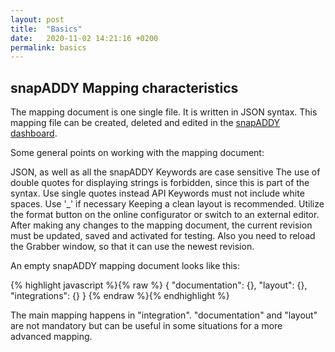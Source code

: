 ```yaml
---
layout: post
title:  "Basics"
date:   2020-11-02 14:21:16 +0200
permalink: basics
---
```


## snapADDY Mapping characteristics

The mapping document is one single file. It is written in JSON syntax. 
This mapping file can be created, deleted and edited in the [snapADDY dashboard](https://mapping.snapaddy.com/mapping-samples).

Some general points on working with the mapping document:
	
JSON, as well as all the snapADDY Keywords are case sensitive
The use of double quotes for displaying strings is forbidden, since this is part of the  syntax. Use single quotes instead
API Keywords must not include white spaces. Use '_' if necessary
Keeping a clean layout is recommended. Utilize the format button on the online configurator or switch to an external editor.
After making any changes to the mapping document, the current revision must be updated, saved and activated for testing. Also you need to reload the Grabber window, so that it can use the newest revision.

An empty snapADDY mapping document looks like this:

{% highlight javascript %}{% raw %}
{
  "documentation": {},
  "layout": {},
  "integrations": {}
}
{% endraw %}{% endhighlight %}

The main mapping happens in "integration". "documentation" and "layout" are not mandatory but can be useful in some situations for a more advanced mapping.